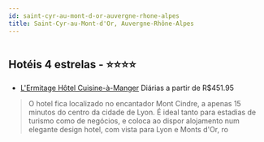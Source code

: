 ```yaml
---
id: saint-cyr-au-mont-d-or-auvergne-rhone-alpes
title: Saint-Cyr-au-Mont-d'Or, Auvergne-Rhône-Alpes
---
```


<center><img src="http://www.hotelresb2b.com/images/hoteles/971605_foto_1.jpg" alt="" /></center>


## Hotéis 4 estrelas - ⭐️⭐️⭐️⭐️

-    [L'Ermitage Hôtel Cuisine-à-Manger](https://www.hurb.com/hoteis/saint-cyr-au-mont-d-or/l-ermitage-hotel-cuisine-a-manger-JNP-JP196947?cmp=18055) Diárias a partir de R$451.95
   > O hotel fica localizado no encantador Mont Cindre, a apenas 15 minutos do centro da cidade de Lyon. É ideal tanto para estadias de turismo como de negócios, e coloca ao dispor alojamento num elegante design hotel, com vista para Lyon e Monts d&apos;Or, ro
